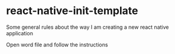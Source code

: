 # react-native-init-template
Some general rules about the way I am creating a new react native application 

Open word file and follow the instructions
